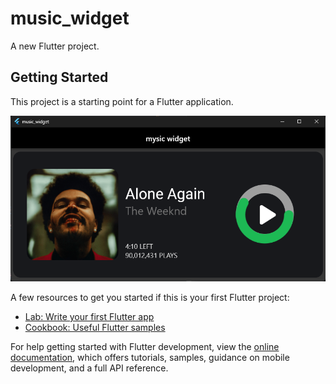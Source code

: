 # music_widget

A new Flutter project.

## Getting Started

This project is a starting point for a Flutter application.

![image](https://github.com/Alchemist0541/music_widget/blob/main/main.png)

A few resources to get you started if this is your first Flutter project:

- [Lab: Write your first Flutter app](https://docs.flutter.dev/get-started/codelab)
- [Cookbook: Useful Flutter samples](https://docs.flutter.dev/cookbook)

For help getting started with Flutter development, view the
[online documentation](https://docs.flutter.dev/), which offers tutorials,
samples, guidance on mobile development, and a full API reference.
